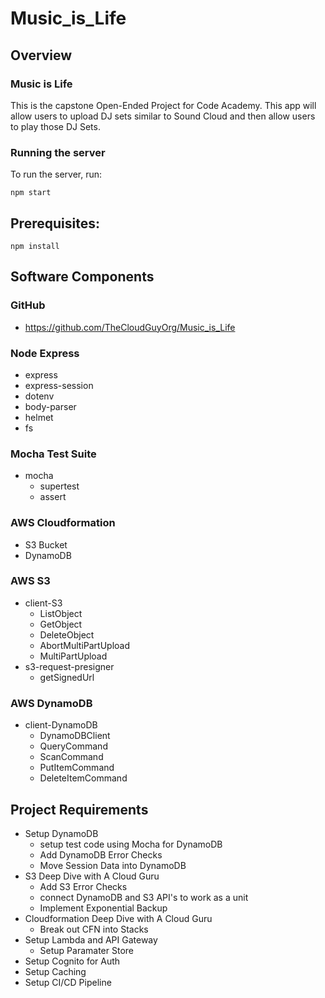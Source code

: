 # Music_is_Life

## Overview
### Music is Life
This is the capstone Open-Ended Project for Code Academy. This app will allow users to upload DJ sets similar to Sound Cloud and then allow users to play those DJ Sets.

### Running the server
To run the server, run:

```
npm start
```    

## Prerequisites:

```
npm install 
```

## Software Components
### GitHub
- https://github.com/TheCloudGuyOrg/Music_is_Life

### Node Express
- express
- express-session
- dotenv
- body-parser
- helmet
- fs

### Mocha Test Suite
- mocha 
    - supertest
    - assert

### AWS Cloudformation
- S3 Bucket
- DynamoDB

### AWS S3
- client-S3
    - ListObject
    - GetObject
    - DeleteObject
    - AbortMultiPartUpload
    - MultiPartUpload
- s3-request-presigner
    - getSignedUrl

### AWS DynamoDB
- client-DynamoDB
    - DynamoDBClient
    - QueryCommand
    - ScanCommand
    - PutItemCommand
    - DeleteItemCommand

## Project Requirements
- Setup DynamoDB
    - setup test code using Mocha for DynamoDB
    - Add DynamoDB Error Checks
    - Move Session Data into DynamoDB
- S3 Deep Dive with A Cloud Guru
    - Add S3 Error Checks
    - connect DynamoDB and S3 API's to work as a unit 
    - Implement Exponential Backup
- Cloudformation Deep Dive with A Cloud Guru
    - Break out CFN into Stacks
- Setup Lambda and API Gateway
    - Setup Paramater Store 
- Setup Cognito for Auth
- Setup Caching
- Setup CI/CD Pipeline















